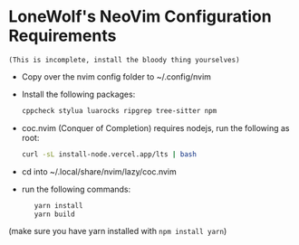 # LoneWolf's NeoVim Configuration Requirements
 `(This is incomplete, install the bloody thing yourselves)`
- Copy over the nvim config folder to ~/.config/nvim
- Install the following packages:

    ```sh
    cppcheck stylua luarocks ripgrep tree-sitter npm

    ```

- coc.nvim (Conquer of Completion) requires nodejs, run the following as root:

    ```sh
    curl -sL install-node.vercel.app/lts | bash
    ```

- cd into ~/.local/share/nvim/lazy/coc.nvim
- run the following commands:

  ```sh
     yarn install 
     yarn build
  ```

(make sure you have yarn installed with `npm install yarn`)
